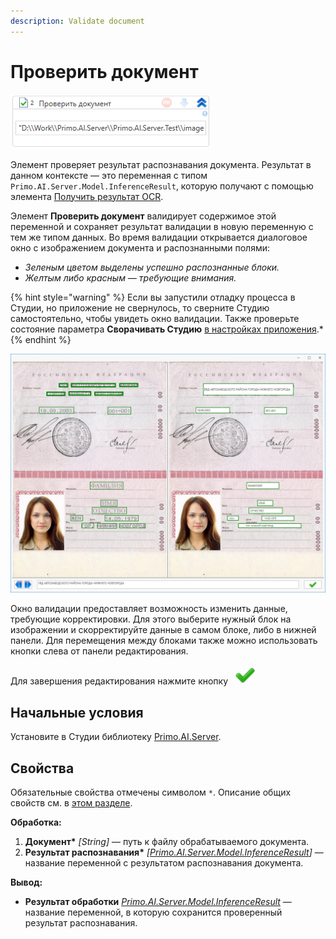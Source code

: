 ```yaml
---
description: Validate document
---
```


# Проверить документ

![](<../../../../.gitbook/assets1/windows_items/validate-doc.png>)

Элемент проверяет результат распознавания документа. Результат в данном контексте — это переменная с типом `Primo.AI.Server.Model.InferenceResult`, которую получают с помощью элемента [Получить результат OCR](https://docs.primo-rpa.ru/primo-rpa/g_elements/el_extra/ai_server/ocr/getresult).

Элемент **Проверить документ** валидирует содержимое этой переменной и сохраняет результат валидации в новую переменную с тем же типом данных. Во время валидации открывается диалоговое окно с изображением документа и распознанными полями:
* *Зеленым цветом выделены успешно распознанные блоки.*
* *Желтым либо красным — требующие внимания.*

{% hint style="warning" %}
Если вы запустили отладку процесса в Студии, но приложение не свернулось, то сверните Студию самостоятельно, чтобы увидеть окно валидации. Также проверьте состояние параметра **Сворачивать Студию** [в настройках приложения](https://docs.primo-rpa.ru/primo-rpa/primo-studio/settings#otladchik).*
{% endhint %}


![](<../../../../.gitbook/assets/image (18).png>)

Окно валидации предоставляет возможность изменить данные, требующие корректировки. Для этого выберите нужный блок на изображении и скорректируйте данные в самом блоке, либо в нижней панели. Для перемещения между блоками также можно использовать кнопки слева от панели редактирования.

Для завершения редактирования нажмите кнопку ![](<../../../../.gitbook/assets/image (148) (1) (2) (1) (1) (2) (1).png>)

## Начальные условия

Установите в Студии библиотеку [Primo.AI.Server](https://docs.primo-rpa.ru/primo-rpa/g_elements/el_extra/ai_server).


## Свойства
Обязательные свойства отмечены символом `*`. Описание общих свойств см. в [этом разделе](https://docs.primo-rpa.ru/primo-rpa/primo-studio/process/elements#svoistva-elementa).

**Обработка:**

1. **Документ\*** *[String]* — путь к файлу обрабатываемого документа.
1. **Результат распознавания\*** *[[Primo.AI.Server.Model.InferenceResult](https://docs.primo-rpa.ru/primo-rpa/g_elements/el_extra/ai_server/getresult#inferenceresult)]* — название переменной с результатом распознавания документа.

**Вывод:**

* **Результат обработки** *[Primo.AI.Server.Model.InferenceResult](https://docs.primo-rpa.ru/primo-rpa/g_elements/el_extra/ai_server/ocr/tipy-dannykh/inferenceresult)* — название переменной, в которую сохранится проверенный результат распознавания.


